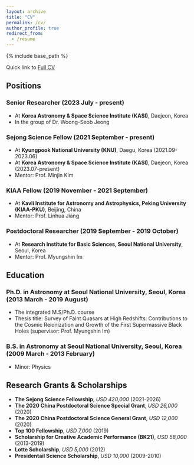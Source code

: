 ```yaml
---
layout: archive
title: "CV"
permalink: /cv/
author_profile: true
redirect_from:
  - /resume
---
```


{% include base_path %}

Quick link to [Full CV](http://yongjungkim.github.io/files/CV_YongjungKim.pdf)

## Positions
### **Senior Researcher** (2023 July - present)
  * At **Korea Astronomy & Space Science Institute (KASI)**, Daejeon, Korea
  * In the group of Dr. Woong-Seob Jeong

### **Sejong Science Fellow** (2021 September - present)
  * At **Kyungpook National University (KNU)**, Daegu, Korea (2021.09-2023.06)
  * At **Korea Astronomy & Space Science Institute (KASI)**, Daejeon, Korea (2023.07-present)
  * Mentor: Prof. Minjin Kim

### **KIAA Fellow** (2019 November - 2021 September)
  * At **Kavli Institute for Astronomy and Astrophysics, Peking University (KIAA-PKU)**, Beijing, China
  * Mentor: Prof. Linhua Jiang

### **Postdoctoral Researcher** (2019 September - 2019 October)
  * At **Research Institute for Basic Sciences, Seoul National University**, Seoul, Korea
  * Mentor: Prof. Myungshin Im

## Education

### **Ph.D. in Astronomy** at **Seoul National University**, Seoul, Korea (2013 March - 2019 August)
  * The integrated M.S/Ph.D. course
  * Thesis title: Survey of Faint Quasars at High Redshifts: Contributions to the Cosmic Reionization and Growth of the First Supermassive Black Holes (supervisor: Prof. Myungshin Im)
  
### **B.S. in Astronomy** at **Seoul National University**, Seoul, Korea (2009 March - 2013 February)
  * Minor: Physics

## Research Grants & Scholarships
* **The Sejong Science Fellowship**, *USD 420,000* (2021-2026)
* **The 2020 China Postdoctoral Science Special Grant**, *USD 26,000* (2020)
* **The 2020 China Postdoctoral Science General Grant**, *USD 12,000* (2020)
* **Top 100 Fellowship**, *USD 7,000* (2019)
* **Scholarship for Creative Academic Performance (BK21)**, *USD 58,000* (2013-2019)
* **Lotte Scholarship**, *USD 5,000* (2012)
* **Presidentail Science Scholarship**, *USD 10,000* (2009-2010)

